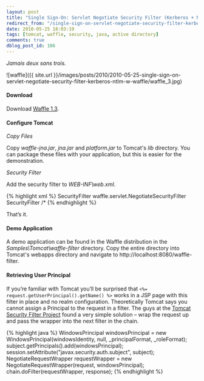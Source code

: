 ```yaml
---
layout: post
title: "Single Sign-On: Servlet Negotiate Security Filter (Kerberos + NTLM) w/ Waffle"
redirect_from: "/single-sign-on-servlet-negotiate-security-filter-kerberos-ntlm-w-waffle/"
date: 2010-05-25 18:03:19
tags: [tomcat, waffle, security, java, active directory]
comments: true
dblog_post_id: 106
---
```


_Jamais deux sans trois._

![waffle]({{ site.url }}/images/posts/2010/2010-05-25-single-sign-on-servlet-negotiate-security-filter-kerberos-ntlm-w-waffle/waffle_3.jpg)

#### Download

Download [Waffle 1.3](https://github.com/dblock/waffle).

#### Configure Tomcat

_Copy Files_

Copy _waffle-jna.jar_, _jna.jar_ and _platform.jar_ to Tomcat's _lib_ directory. You can package these files with your application, but this is easier for the demonstration.

_Security Filter_

Add the security filter to _WEB-INF\web.xml_.

{% highlight xml %}
<filter>
  <filter-name>SecurityFilter</filter-name>
  <filter-class>waffle.servlet.NegotiateSecurityFilter</filter-class>
</filter>
<filter-mapping>
  <filter-name>SecurityFilter</filter-name>
  <url-pattern>/*</url-pattern>
</filter-mapping>
{% endhighlight %}

That’s it.

#### Demo Application

A demo application can be found in the Waffle distribution in the _Samples\Tomcat\waffle-filter_ directory. Copy the entire directory into Tomcat's webapps directory and navigate to http://localhost:8080/waffle-filter.

#### Retrieving User Principal

If you’re familiar with Tomcat you’ll be surprised that `<%= request.getUserPrincipal().getName() %>` works in a JSP page with this filter in place and no realm configuration. Theoretically Tomcat says you cannot assign a Principal to the request in a filter. The guys at the [Tomcat Security Filter Project](http://securityfilter.sourceforge.net/) found a very simple solution – wrap the request up and pass the wrapper into the next filter in the chain.

{% highlight java %}
WindowsPrincipal windowsPrincipal = new WindowsPrincipal(windowsIdentity, null, _principalFormat, _roleFormat);
subject.getPrincipals().add(windowsPrincipal);
session.setAttribute("javax.security.auth.subject", subject);
NegotiateRequestWrapper requestWrapper = new NegotiateRequestWrapper(request, windowsPrincipal);
chain.doFilter(requestWrapper, response);
{% endhighlight %}
